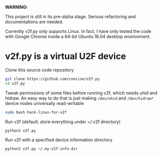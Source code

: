 **WARNING:**

This project is still in its pre-alpha stage.  Serious refactoring and
documentations are needed.

Currently v2f.py only supports Linux.  In fact, I have only tested the code with
Google Chrome inside a 64-bit Ubuntu 16.04 desktop environment.



# v2f.py is a virtual U2F device

Clone this source code repository

```bash
git clone https://github.com/concise/v2f.py
cd v2f.py
```


Tweak permissions of some files before running v2f, which needs uhid and
hidraw.  An easy way to do that is just making `/dev/uhid` and `/dev/hidraw*`
device nodes universally read-writable

```bash
sudo bash hack-linux-for-v2f
```


Run v2f (default: store everything under ~/.v2f directory)

```bash
python3 v2f.py
```


Run v2f with a specified device information directory

```bash
python3 v2f.py ~/.my-v2f-info-dir
```
